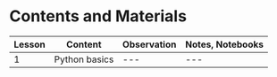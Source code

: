 # Contents and Materials

| Lesson | Content | Observation | Notes, Notebooks |
| --- | --- | --- | --- |
| 1 | Python basics | --- | --- |
